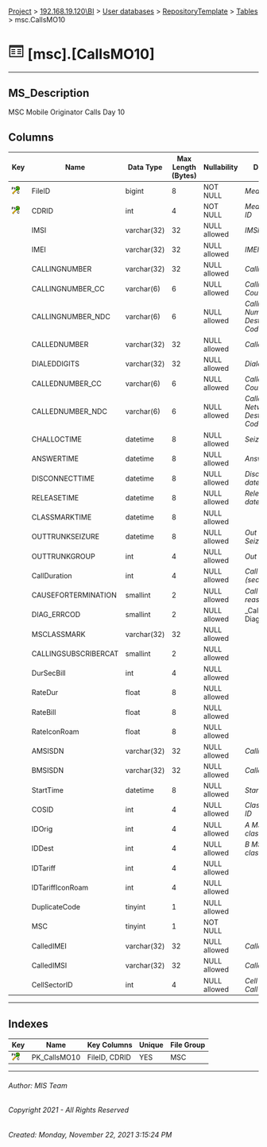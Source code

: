#### 

[Project](../../../../index.md) > [192.168.19.120\\BI](../../../index.md) > [User databases](../../index.md) > [RepositoryTemplate](../index.md) > [Tables](Tables.md) > msc.CallsMO10

# ![Tables](../../../../Images/Table32.png) [msc].[CallsMO10]

---

## <a name="#description"></a>MS_Description

MSC Mobile Originator Calls Day 10

## <a name="#columns"></a>Columns

| Key | Name | Data Type | Max Length (Bytes) | Nullability | Description |
|---|---|---|---|---|---|
| [![Cluster Primary Key PK_CallsMO10: FileID\CDRID](../../../../Images/pkcluster.png)](#indexes) | FileID | bigint | 8 | NOT NULL | _Mediation File ID_ |
| [![Cluster Primary Key PK_CallsMO10: FileID\CDRID](../../../../Images/pkcluster.png)](#indexes) | CDRID | int | 4 | NOT NULL | _Mediation CDR ID_ |
|  | IMSI | varchar(32) | 32 | NULL allowed | _IMSI_ |
|  | IMEI | varchar(32) | 32 | NULL allowed | _IMEI_ |
|  | CALLINGNUMBER | varchar(32) | 32 | NULL allowed | _Calling Number_ |
|  | CALLINGNUMBER_CC | varchar(6) | 6 | NULL allowed | _Calling Number Country Code_ |
|  | CALLINGNUMBER_NDC | varchar(6) | 6 | NULL allowed | _Calling Number Network Destination Code_ |
|  | CALLEDNUMBER | varchar(32) | 32 | NULL allowed | _Called Number_ |
|  | DIALEDDIGITS | varchar(32) | 32 | NULL allowed | _Dialed Digits_ |
|  | CALLEDNUMBER_CC | varchar(6) | 6 | NULL allowed | _Called Number Country Code_ |
|  | CALLEDNUMBER_NDC | varchar(6) | 6 | NULL allowed | _Called Number Network Destination Code_ |
|  | CHALLOCTIME | datetime | 8 | NULL allowed | _Seizure datetime_ |
|  | ANSWERTIME | datetime | 8 | NULL allowed | _Answer datetime_ |
|  | DISCONNECTTIME | datetime | 8 | NULL allowed | _Disconnect datetime_ |
|  | RELEASETIME | datetime | 8 | NULL allowed | _Release datetime_ |
|  | CLASSMARKTIME | datetime | 8 | NULL allowed |  |
|  | OUTTRUNKSEIZURE | datetime | 8 | NULL allowed | _Out Trunk Seizure datetime_ |
|  | OUTTRUNKGROUP | int | 4 | NULL allowed | _Out Trunk Group_ |
|  | CallDuration | int | 4 | NULL allowed | _Call Duration (seconds)_ |
|  | CAUSEFORTERMINATION | smallint | 2 | NULL allowed | _Call termination reason_ |
|  | DIAG_ERRCOD | smallint | 2 | NULL allowed | _Call Diagnostics _ |
|  | MSCLASSMARK | varchar(32) | 32 | NULL allowed |  |
|  | CALLINGSUBSCRIBERCAT | smallint | 2 | NULL allowed |  |
|  | DurSecBill | int | 4 | NULL allowed |  |
|  | RateDur | float | 8 | NULL allowed |  |
|  | RateBill | float | 8 | NULL allowed |  |
|  | RateIconRoam | float | 8 | NULL allowed |  |
|  | AMSISDN | varchar(32) | 32 | NULL allowed | _Calling number_ |
|  | BMSISDN | varchar(32) | 32 | NULL allowed | _Called Number_ |
|  | StartTime | datetime | 8 | NULL allowed | _Start time_ |
|  | COSID | int | 4 | NULL allowed | _Class of Service ID_ |
|  | IDOrig | int | 4 | NULL allowed | _A MSISDN classification_ |
|  | IDDest | int | 4 | NULL allowed | _B MSISDN classification_ |
|  | IDTariff | int | 4 | NULL allowed |  |
|  | IDTariffIconRoam | int | 4 | NULL allowed |  |
|  | DuplicateCode | tinyint | 1 | NULL allowed |  |
|  | MSC | tinyint | 1 | NOT NULL |  |
|  | CalledIMEI | varchar(32) | 32 | NULL allowed | _Called IMEI_ |
|  | CalledIMSI | varchar(32) | 32 | NULL allowed | _Called IMSI_ |
|  | CellSectorID | int | 4 | NULL allowed | _Cell ID of the Call_ |


---

## <a name="#indexes"></a>Indexes

| Key | Name | Key Columns | Unique | File Group |
|---|---|---|---|---|
| [![Cluster Primary Key PK_CallsMO10: FileID\CDRID](../../../../Images/pkcluster.png)](#indexes) | PK_CallsMO10 | FileID, CDRID | YES | MSC |


---

###### Author:  MIS Team

###### Copyright 2021 - All Rights Reserved

###### Created: Monday, November 22, 2021 3:15:24 PM

